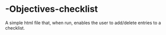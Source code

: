 # -Objectives-checklist
 A simple html file that, when run, enables the user to add/delete entries to a checklist. 
